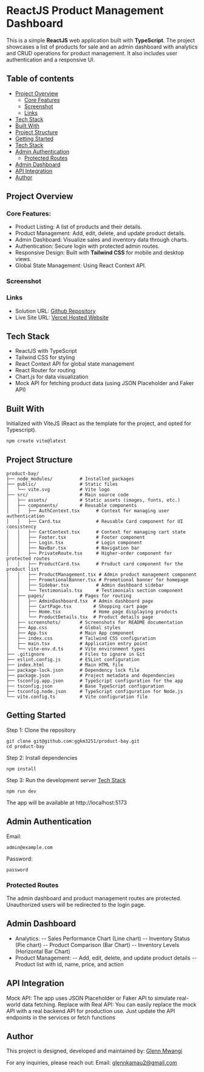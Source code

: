# ReactJS Product Management Dashboard
This is a simple **ReactJS** web application built with **TypeScript**. The project showcases a list of products for sale and an admin dashboard with analytics and CRUD operations for product management. It also includes user authentication and a responsive UI.

## Table of contents

- [Project Overview](#project-overview)
  - [Core Features](#core-features)
  - [Screenshot](#screenshot)
  - [Links](#links)
- [Tech Stack](#tech-stack)
- [Built With](#built-with)
- [Project Structure](#project-structure)
- [Getting Started](#getting-started)
- [Tech Stack](#tech-stack)
- [Admin Authentication](#admin-authentication)
  - [Protected Routes](#protected-routes)
- [Admin Dashboard](#admin-dashboard)
- [API Integration](#api-integration)
- [Author](#author)

## Project Overview 

### Core Features: 
- Product Listing: A list of products and their details.
- Product Management: Add, edit, delete, and update product details.  
- Admin Dashboard: Visualize sales and inventory data through charts.  
- Authentication: Secure login with protected admin routes.  
- Responsive Design: Built with **Tailwind CSS** for mobile and desktop views.  
- Global State Management: Using React Context API.

### Screenshot

### Links
- Solution URL: [Github Repository](https://github.com/ggkm3251/investment_project)
- Live Site URL: [Vercel Hosted Website](https://product-bay-pied.vercel.app/) 

## Tech Stack  

- ReactJS with TypeScript
- Tailwind CSS for styling  
- React Context API for global state management  
- React Router for routing  
- Chart.js for data visualization  
- Mock API for fetching product data (using JSON Placeholder and Faker API)  

## Built With
Initialized with ViteJS (React as the template for the project, and opted for Typescript).
```
npm create vite@latest
```

## Project Structure
```
product-bay/
├── node_modules/          # Installed packages
├── public/                # Static files
│   └── vite.svg           # Vite logo
├── src/                   # Main source code
│   ├── assets/            # Static assets (images, fonts, etc.)
│   ├── components/        # Reusable components
│   │   ├── AuthContext.tsx      # Context for managing user authentication
│   │   ├── Card.tsx             # Reusable Card component for UI consistency
│   │   ├── CartContext.tsx      # Context for managing cart state
│   │   ├── Footer.tsx           # Footer component
│   │   ├── Login.tsx            # Login component
│   │   ├── NavBar.tsx           # Navigation bar
│   │   ├── PrivateRoute.tsx     # Higher-order component for protected routes
│   │   ├── ProductCard.tsx      # Product card component for the product list
│   │   ├── ProductManagement.tsx # Admin product management component
│   │   ├── PromotionalBanner.tsx # Promotional banner for homepage
│   │   ├── Sidebar.tsx          # Admin dashboard sidebar
│   │   └── Testimonials.tsx     # Testimonials section component
│   ├── pages/             # Pages for routing
│   │   ├── AdminDashboard.tsx  # Admin dashboard page
│   │   ├── CartPage.tsx        # Shopping cart page
│   │   ├── Home.tsx            # Home page displaying products
│   │   └── ProductDetails.tsx  # Product details page
│   ├── screenshots/       # Screenshots for README documentation
│   ├── App.css            # Global styles
│   ├── App.tsx            # Main App component
│   ├── index.css          # Tailwind CSS configuration
│   ├── main.tsx           # Application entry point
│   └── vite-env.d.ts      # Vite environment types
├── .gitignore             # Files to ignore in Git
├── eslint.config.js       # ESLint configuration
├── index.html             # Main HTML file
├── package-lock.json      # Dependency lock file
├── package.json           # Project metadata and dependencies
├── tsconfig.app.json      # TypeScript configuration for the app
├── tsconfig.json          # Base TypeScript configuration
├── tsconfig.node.json     # TypeScript configuration for Node.js
└── vite.config.ts         # Vite configuration file

```
  
## Getting Started

Step 1: Clone the repository
```
git clone git@github.com:ggkm3251/product-bay.git
cd product-bay
```
Step 2: Install dependencies
```
npm install
```
Step 3: Run the development server [Tech Stack](#tech-stack)
```
npm run dev
```
The app will be available at http://localhost:5173

## Admin Authentication
Email: 
```
admin@example.com
```
Password: 
```
password
```

### Protected Routes
The admin dashboard and product management routes are protected. Unauthorized users will be redirected to the login page.

## Admin Dashboard

- Analytics:
-- Sales Performance Chart (Line chart)
-- Inventory Status (Pie chart)
-- Product Comparison (Bar Chart)
-- Inventory Levels (Horizontal Bar Chart)
- Product Management:
-- Add, edit, delete, and update product details
-- Product list with id, name, price, and action

## API Integration
Mock API: The app uses JSON Placeholder or Faker API to simulate real-world data fetching.
Replace with Real API: You can easily replace the mock API with a real backend API for production use. Just update the API endpoints in the services or fetch functions

## Author
This project is designed, developed and maintained by: [Glenn Mwangi](https://github.com/ggkm3251)

For any inquiries, please reach out:
Email: [glennkamau2@gmail.com](glennkamau2@gmail.com)